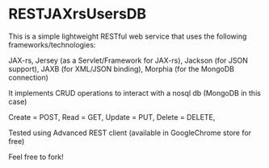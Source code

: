 # RESTJAXrsUsersDB
This is a simple lightweight RESTful web service that uses the following frameworks/technologies:

JAX-rs, 
Jersey (as a Servlet/Framework for JAX-rs),
Jackson (for JSON support),
JAXB (for XML/JSON binding),
Morphia (for the MongoDB connection)

It implements CRUD operations to interact with a nosql db (MongoDB in this case)

Create = POST,
Read = GET,
Update = PUT,
Delete = DELETE,

Tested using Advanced REST client (available in GoogleChrome store for free)

Feel free to fork!
